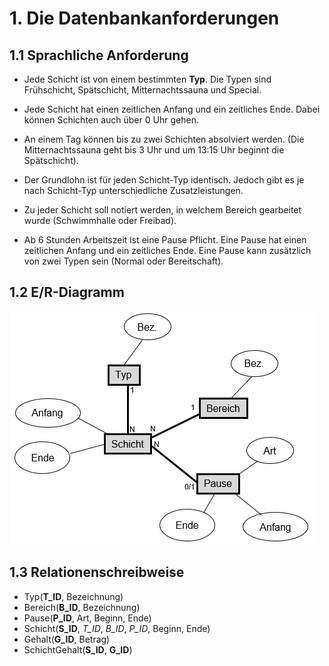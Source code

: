# 1. Die Datenbankanforderungen
## 1.1 Sprachliche Anforderung
- Jede Schicht ist von einem bestimmten **Typ**. Die Typen sind Frühschicht, Spätschicht, Mitternachtssauna und Special.

- Jede Schicht hat einen zeitlichen Anfang und ein zeitliches Ende. Dabei können Schichten auch über 0 Uhr gehen.

- An einem Tag können bis zu zwei Schichten absolviert werden. (Die Mitternachtssauna geht bis 3 Uhr und um 13:15 Uhr beginnt die Spätschicht).

- Der Grundlohn ist für jeden Schicht-Typ identisch. Jedoch gibt es je nach Schicht-Typ unterschiedliche Zusatzleistungen.

- Zu jeder Schicht soll notiert werden, in welchem Bereich gearbeitet wurde (Schwimmhalle oder Freibad).

- Ab 6 Stunden Arbeitszeit ist eine Pause Pflicht. Eine Pause hat einen zeitlichen Anfang und ein zeitliches Ende. Eine Pause kann zusätzlich von zwei Typen sein (Normal oder Bereitschaft).

## 1.2 E/R-Diagramm

![ERhdff](Unterlagen/ERDiagramm.png)

## 1.3 Relationenschreibweise

- Typ(**T_ID**, Bezeichnung)
- Bereich(**B_ID**, Bezeichnung)
- Pause(**P_ID**, Art, Beginn, Ende)
- Schicht(**S_ID**, _T_ID_, _B_ID_, _P_ID_, Beginn, Ende)
- Gehalt(**G_ID**, Betrag)
- SchichtGehalt(**S_ID**, **G_ID**)
